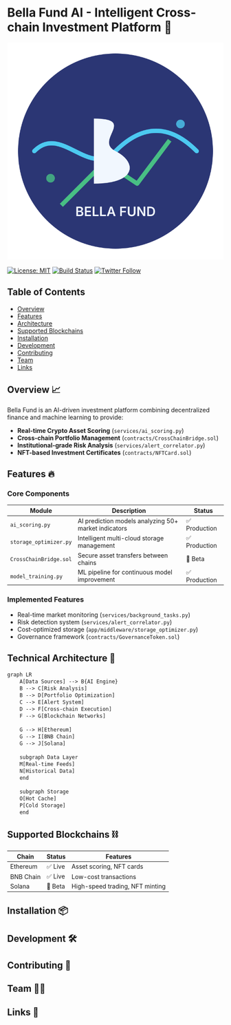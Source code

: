# Bella Fund AI - Intelligent Cross-chain Investment Platform 🚀

![Bella Fund Logo](public/assets/branding/bella-fund-logo.svg)

[![License: MIT](https://img.shields.io/badge/License-MIT-blue.svg)](https://opensource.org/licenses/MIT)
[![Build Status](https://github.com/bellafund/core-system/actions/workflows/ci.yml/badge.svg)](https://github.com/bellafund/core-system/actions)
[![Twitter Follow](https://img.shields.io/twitter/follow/BellaFund_AI?style=social)](https://x.com/BellaFund_AI)

## Table of Contents
- [Overview](#overview-)
- [Features](#features-)
- [Architecture](#technical-architecture-)
- [Supported Blockchains](#supported-blockchains-)
- [Installation](#installation-)
- [Development](#development-)
- [Contributing](#contributing-)
- [Team](#team-)
- [Links](#official-links-)

## Overview 📈
Bella Fund is an AI-driven investment platform combining decentralized finance and machine learning to provide:

- **Real-time Crypto Asset Scoring** (`services/ai_scoring.py`)
- **Cross-chain Portfolio Management** (`contracts/CrossChainBridge.sol`)
- **Institutional-grade Risk Analysis** (`services/alert_correlator.py`)
- **NFT-based Investment Certificates** (`contracts/NFTCard.sol`)

## Features 🔥
### Core Components
| Module | Description | Status |
|--------|-------------|--------|
| `ai_scoring.py` | AI prediction models analyzing 50+ market indicators | ✅ Production |
| `storage_optimizer.py` | Intelligent multi-cloud storage management | ✅ Production |
| `CrossChainBridge.sol` | Secure asset transfers between chains | 🚧 Beta |
| `model_training.py` | ML pipeline for continuous model improvement | ✅ Production |

### Implemented Features
- Real-time market monitoring (`services/background_tasks.py`)
- Risk detection system (`services/alert_correlator.py`)
- Cost-optimized storage (`app/middleware/storage_optimizer.py`)
- Governance framework (`contracts/GovernanceToken.sol`)

## Technical Architecture 🧠

```mermaid
graph LR
    A[Data Sources] --> B{AI Engine}
    B --> C[Risk Analysis]
    B --> D[Portfolio Optimization]
    C --> E[Alert System]
    D --> F[Cross-chain Execution]
    F --> G[Blockchain Networks]
    
    G --> H[Ethereum]
    G --> I[BNB Chain]
    G --> J[Solana]

    subgraph Data Layer
    M[Real-time Feeds]
    N[Historical Data]
    end
    
    subgraph Storage
    O[Hot Cache]
    P[Cold Storage]
    end
```

## Supported Blockchains ⛓️
| Chain       | Status  | Features |
|-------------|---------|----------|
| Ethereum    | ✅ Live | Asset scoring, NFT cards |
| BNB Chain   | ✅ Live | Low-cost transactions |
| Solana      | 🚧 Beta | High-speed trading, NFT minting |

## Installation 📦

## Development 🛠

## Contributing 🤝

## Team 🧑‍💻

## Links 🔗
